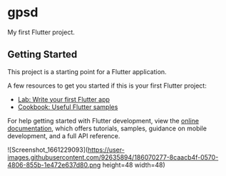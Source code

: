 # gpsd

My first Flutter project.

## Getting Started

This project is a starting point for a Flutter application.

A few resources to get you started if this is your first Flutter project:

- [Lab: Write your first Flutter app](https://docs.flutter.dev/get-started/codelab)
- [Cookbook: Useful Flutter samples](https://docs.flutter.dev/cookbook)

For help getting started with Flutter development, view the
[online documentation](https://docs.flutter.dev/), which offers tutorials,
samples, guidance on mobile development, and a full API reference.

![Screenshot_1661229093](https://user-images.githubusercontent.com/92635894/186070277-8caacb4f-0570-4806-855b-1e472e637d80.png height=48 width=48)

